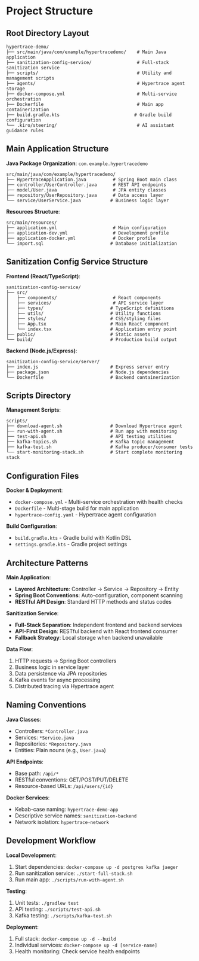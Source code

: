 # Project Structure

## Root Directory Layout

```
hypertrace-demo/
├── src/main/java/com/example/hypertracedemo/    # Main Java application
├── sanitization-config-service/                 # Full-stack sanitization service
├── scripts/                                     # Utility and management scripts
├── agents/                                      # Hypertrace agent storage
├── docker-compose.yml                           # Multi-service orchestration
├── Dockerfile                                   # Main app containerization
├── build.gradle.kts                            # Gradle build configuration
└── .kiro/steering/                              # AI assistant guidance rules
```

## Main Application Structure

**Java Package Organization**: `com.example.hypertracedemo`

```
src/main/java/com/example/hypertracedemo/
├── HypertraceApplication.java          # Spring Boot main class
├── controller/UserController.java      # REST API endpoints
├── model/User.java                     # JPA entity classes
├── repository/UserRepository.java      # Data access layer
└── service/UserService.java           # Business logic layer
```

**Resources Structure**:
```
src/main/resources/
├── application.yml                     # Main configuration
├── application-dev.yml                 # Development profile
├── application-docker.yml              # Docker profile
└── import.sql                         # Database initialization
```

## Sanitization Config Service Structure

**Frontend (React/TypeScript)**:
```
sanitization-config-service/
├── src/
│   ├── components/                     # React components
│   ├── services/                       # API service layer
│   ├── types/                         # TypeScript definitions
│   ├── utils/                         # Utility functions
│   ├── styles/                        # CSS/styling files
│   ├── App.tsx                        # Main React component
│   └── index.tsx                      # Application entry point
├── public/                            # Static assets
└── build/                             # Production build output
```

**Backend (Node.js/Express)**:
```
sanitization-config-service/server/
├── index.js                           # Express server entry
├── package.json                       # Node.js dependencies
└── Dockerfile                         # Backend containerization
```

## Scripts Directory

**Management Scripts**:
```
scripts/
├── download-agent.sh                  # Download Hypertrace agent
├── run-with-agent.sh                  # Run app with monitoring
├── test-api.sh                        # API testing utilities
├── kafka-topics.sh                    # Kafka topic management
├── kafka-test.sh                      # Kafka producer/consumer tests
└── start-monitoring-stack.sh          # Start complete monitoring stack
```

## Configuration Files

**Docker & Deployment**:
- `docker-compose.yml` - Multi-service orchestration with health checks
- `Dockerfile` - Multi-stage build for main application
- `hypertrace-config.yaml` - Hypertrace agent configuration

**Build Configuration**:
- `build.gradle.kts` - Gradle build with Kotlin DSL
- `settings.gradle.kts` - Gradle project settings

## Architecture Patterns

**Main Application**:
- **Layered Architecture**: Controller → Service → Repository → Entity
- **Spring Boot Conventions**: Auto-configuration, component scanning
- **RESTful API Design**: Standard HTTP methods and status codes

**Sanitization Service**:
- **Full-Stack Separation**: Independent frontend and backend services
- **API-First Design**: RESTful backend with React frontend consumer
- **Fallback Strategy**: Local storage when backend unavailable

**Data Flow**:
1. HTTP requests → Spring Boot controllers
2. Business logic in service layer
3. Data persistence via JPA repositories
4. Kafka events for async processing
5. Distributed tracing via Hypertrace agent

## Naming Conventions

**Java Classes**:
- Controllers: `*Controller.java`
- Services: `*Service.java`
- Repositories: `*Repository.java`
- Entities: Plain nouns (e.g., `User.java`)

**API Endpoints**:
- Base path: `/api/*`
- RESTful conventions: GET/POST/PUT/DELETE
- Resource-based URLs: `/api/users/{id}`

**Docker Services**:
- Kebab-case naming: `hypertrace-demo-app`
- Descriptive service names: `sanitization-backend`
- Network isolation: `hypertrace-network`

## Development Workflow

**Local Development**:
1. Start dependencies: `docker-compose up -d postgres kafka jaeger`
2. Run sanitization service: `./start-full-stack.sh`
3. Run main app: `./scripts/run-with-agent.sh`

**Testing**:
1. Unit tests: `./gradlew test`
2. API testing: `./scripts/test-api.sh`
3. Kafka testing: `./scripts/kafka-test.sh`

**Deployment**:
1. Full stack: `docker-compose up -d --build`
2. Individual services: `docker-compose up -d [service-name]`
3. Health monitoring: Check service health endpoints